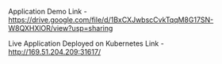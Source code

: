 Application Demo Link - https://drive.google.com/file/d/1BxCXJwbscCvkTqqM8G17SN-W8QXHXlOR/view?usp=sharing

Live Application Deployed on Kubernetes Link - http://169.51.204.209:31617/